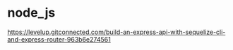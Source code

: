 # node_js

https://levelup.gitconnected.com/build-an-express-api-with-sequelize-cli-and-express-router-963b6e274561